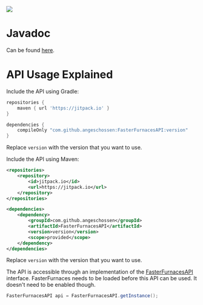 [![](https://jitpack.io/v/IncrediblePlugins/FasterFurnacesAPI.svg)](https://jitpack.io/#IncrediblePlugins/FasterFurnacesAPI)

# Javadoc
Can be found [here](https://jitpack.io/com/github/incredibleplugins/FasterFurnacesAPI/latest/javadoc/).

# API Usage Explained
Include the API using Gradle:
```groovy
repositories {
	maven { url 'https://jitpack.io' }
}

dependencies {
    compileOnly "com.github.angeschossen:FasterFurnacesAPI:version"
}
```
Replace `version` with the version that you want to use.

Include the API using Maven:
```xml
<repositories>
	<repository>
		<id>jitpack.io</id>
		<url>https://jitpack.io</url>
	</repository>
</repositories>

<dependencies>
    <dependency>
        <groupId>com.github.angeschossen</groupId>
        <artifactId>FasterFurnacesAPI</artifactId>
        <version>version</version>
        <scope>provided</scope>
    </dependency>
</dependencies>
```
Replace `version` with the version that you want to use.

The API is accessible through an implementation of the [FasterFurnacesAPI](https://javadoc.jitpack.io/com/github/angeschossen/FasterFurnacesAPI/4.13.10/javadoc/me/angeschossen/fasterfurnaces/api/FasterFurnacesAPI.html) interface.
FasterFurnaces needs to be loaded before this API can be used. It doesn't need to be enabled though.
````java
FasterFurnacesAPI api = FasterFurnacesAPI.getInstance();
````
